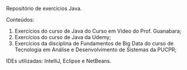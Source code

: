 Repositório de exercícios Java.

Conteúdos:  

1. Exercícios do curso de Java do Curso em Vídeo do Prof. Guanabara;
2. Exercícios do curso de Java da Udemy;
3. Exercícios da disciplina de Fundamentos de Big Data do curso de Tecnologia em Análise e Desenvolvimento de Sistemas da PUCPR;

IDEs utilizadas: IntelliJ, Eclipse e NetBeans.
